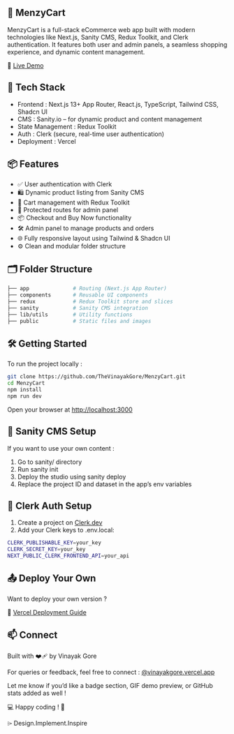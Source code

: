 ## 🛒 MenzyCart

MenzyCart is a full-stack eCommerce web app built with modern technologies like Next.js, Sanity CMS, Redux Toolkit, and Clerk authentication. It features both user and admin panels, a seamless shopping experience, and dynamic content management.

🔗 [Live Demo](https://menzycart.vercel.app/)

## 🚀 Tech Stack

-	Frontend : Next.js 13+ App Router, React.js, TypeScript, Tailwind CSS, Shadcn UI
-	CMS : Sanity.io – for dynamic product and content management
-	State Management : Redux Toolkit
-	Auth : Clerk (secure, real-time user authentication)
-	Deployment : Vercel


## 📦 Features

-	✅ User authentication with Clerk
-	🛍️ Dynamic product listing from Sanity CMS
-	🧺 Cart management with Redux Toolkit
-	🔐 Protected routes for admin panel
-	📦 Checkout and Buy Now functionality
-	🛠 Admin panel to manage products and orders
-	🌐 Fully responsive layout using Tailwind & Shadcn UI
-	⚙️ Clean and modular folder structure
  

## 🗂️ Folder Structure

```bash
├── app              # Routing (Next.js App Router)
├── components       # Reusable UI components
├── redux            # Redux Toolkit store and slices
├── sanity           # Sanity CMS integration
├── lib/utils        # Utility functions
├── public           # Static files and images
```


## 🛠 Getting Started

To run the project locally :

```bash
git clone https://github.com/TheVinayakGore/MenzyCart.git
cd MenzyCart
npm install
npm run dev
```

Open your browser at [http://localhost:3000](http://localhost:3000)


## 🧠 Sanity CMS Setup

If you want to use your own content :

1.	Go to sanity/ directory
2.	Run sanity init
3.	Deploy the studio using sanity deploy
4.	Replace the project ID and dataset in the app’s env variables


## 🔐 Clerk Auth Setup

1.	Create a project on [Clerk.dev](https://clerk.com/)
2.	Add your Clerk keys to .env.local:

```bash
CLERK_PUBLISHABLE_KEY=your_key
CLERK_SECRET_KEY=your_key
NEXT_PUBLIC_CLERK_FRONTEND_API=your_api
```

## 📤 Deploy Your Own

Want to deploy your own version ?

🔗 [Vercel Deployment Guide](https://vercel.com/docs/getting-started-with-vercel)

## 📫 Connect

Built with ❤️‍🩹 by Vinayak Gore

For queries or feedback, feel free to connect : [@vinayakgore.vercel.app](https://vinayakgore.vercel.app)

Let me know if you’d like a badge section, GIF demo preview, or GitHub stats added as well !


💻 Happy coding ! 🎉

⌲ Design.Implement.Inspire
